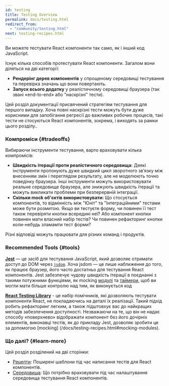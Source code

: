 ```yaml
---
id: testing
title: Testing Overview
permalink: docs/testing.html
redirect_from:
  - "community/testing.html"
next: testing-recipes.html
---
```


Ви можете тестувати React компоненти так само, як і інший код JavaScript.

Існує кілька способів протестувати React компоненти. Загалом вони діляться на дві категорії:

* **Рендерінг дерев компонентів** у спрощеному середовищі тестування та перевірка значань що вони повертають.
* **Запуск всього додатку** у реалістичному середовищі браузера (так звані «end-to-end» або "наскрізні" тести).

Цей розділ документації присвячений стратегіям тестування для першого випадку. Хоча повні наскрізні тести можуть бути дуже корисними для запобігання регресії до важливих робочих процесів, такі тести не стосуються React компонентів, зокрема, і виходять за рамки цього розділу..

### Компроміси {#tradeoffs}


Вибираючи інструменти тестування, варто враховувати кілька компромісів:

* **Швидкість ітерації проти реалістичного середовища:** Деякі інструменти пропонують дуже швидкий цикл зворотного зв’язку між внесенням змін і переглядом результату, але не моделюють точно поведінку браузера. Інші інструменти можуть використовувати реальне середовище браузера, але знижують швидкість ітерації та можуть викликати проблеми при безперервній інтеграції.
* **Скільки mock об'єктів використовувати:** Що стосується компонентів, то відмінність між "Юніт" та "Інтеграційними" тестами  може бути розмитою. Якщо ви тестуєте форму, чи повинен її тест також перевіряти кнопки всередині неї? Або компонент кнопки повинен мати власний набір тестів? Чи повинен рефакторинг кнопки коли-небудь зламамти тест форми?

Різні відповіді можуть працювати для різних команд і продуктів.

### Recommended Tools {#tools}

**[Jest](https://facebook.github.io/jest/)** — це засіб для тестування JavaScript, який дозволяє отримати доступ до DOM через [`jsdom`](/docs/testing-environments.html#mocking-a-rendering-surface). Хоча jsdom — це лише наближення до того, як працює браузер, його часто достатньо для тестування React компонентів. Jest забезпечує чудову швидкість ітерації в поєднанні з такими потужними функціями, як mocking [модулі](/docs/testing-environments.html#mocking-modules) та [таймери](/docs/testing-environments.html#mocking-timers), щоб ви могли мати більше контролю над тим, як виконується код



**[React Testing Library](https://testing-library.com/react)** - це набір помічників, які дозволяють тестувати компоненти React, не покладаючись на деталі їх реалізації. Такий підхід робить рефакторинг легким, а також підштовхує вас до найкращих методів забезпечення доступності. Незважаючи на те, що він не надає способу «поверхнево» відображати компонент без його дочірніх елементів, виконавці тестів, як до прикладу Jest, дозволяє зробити це за допомогою [mocking] (/docs/testing-recipes.html#mocking-modules).


### Що далі? {#learn-more}

Цей розділ розділений на дві сторінки:

- [Рецепти](/docs/testing-recipes.html): Поширені шаблони під час написання тестів для React компонентів.
- [Середовища](/docs/testing-environments.html): Що потрібно враховувати під час налаштування середовища тестування React компонентів.
